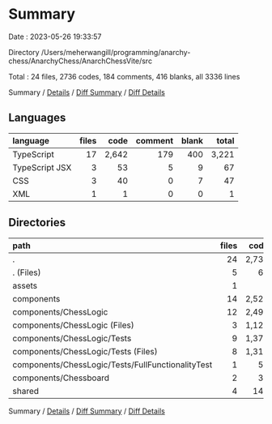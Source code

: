 # Summary

Date : 2023-05-26 19:33:57

Directory /Users/meherwangill/programming/anarchy-chess/AnarchyChess/AnarchChessVite/src

Total : 24 files,  2736 codes, 184 comments, 416 blanks, all 3336 lines

Summary / [Details](details.md) / [Diff Summary](diff.md) / [Diff Details](diff-details.md)

## Languages
| language | files | code | comment | blank | total |
| :--- | ---: | ---: | ---: | ---: | ---: |
| TypeScript | 17 | 2,642 | 179 | 400 | 3,221 |
| TypeScript JSX | 3 | 53 | 5 | 9 | 67 |
| CSS | 3 | 40 | 0 | 7 | 47 |
| XML | 1 | 1 | 0 | 0 | 1 |

## Directories
| path | files | code | comment | blank | total |
| :--- | ---: | ---: | ---: | ---: | ---: |
| . | 24 | 2,736 | 184 | 416 | 3,336 |
| . (Files) | 5 | 61 | 6 | 12 | 79 |
| assets | 1 | 1 | 0 | 0 | 1 |
| components | 14 | 2,529 | 174 | 378 | 3,081 |
| components/ChessLogic | 12 | 2,497 | 174 | 373 | 3,044 |
| components/ChessLogic (Files) | 3 | 1,125 | 156 | 197 | 1,478 |
| components/ChessLogic/Tests | 9 | 1,372 | 18 | 176 | 1,566 |
| components/ChessLogic/Tests (Files) | 8 | 1,319 | 18 | 164 | 1,501 |
| components/ChessLogic/Tests/FullFunctionalityTest | 1 | 53 | 0 | 12 | 65 |
| components/Chessboard | 2 | 32 | 0 | 5 | 37 |
| shared | 4 | 145 | 4 | 26 | 175 |

Summary / [Details](details.md) / [Diff Summary](diff.md) / [Diff Details](diff-details.md)